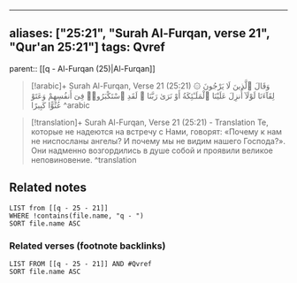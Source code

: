 
---
aliases: ["25:21", "Surah Al-Furqan, verse 21", "Qur'an 25:21"]
tags: Qvref
---

parent:: [[q - Al-Furqan (25)|Al-Furqan]]

> [!arabic]+ Surah Al-Furqan, Verse 21 (25:21)
> <span class="quran-arabic">۞ وَقَالَ ٱلَّذِينَ لَا يَرْجُونَ لِقَآءَنَا لَوْلَآ أُنزِلَ عَلَيْنَا ٱلْمَلَـٰٓئِكَةُ أَوْ نَرَىٰ رَبَّنَا ۗ لَقَدِ ٱسْتَكْبَرُوا۟ فِىٓ أَنفُسِهِمْ وَعَتَوْ عُتُوًّا كَبِيرًا</span>
^arabic

> [!translation]+ Surah Al-Furqan, Verse 21 (25:21) - Translation
> Те, которые не надеются на встречу с Нами, говорят: «Почему к нам не ниспосланы ангелы? И почему мы не видим нашего Господа?». Они надменно возгордились в душе собой и проявили великое неповиновение.
^translation



## Related notes
```dataview
LIST from [[q - 25 - 21]]
WHERE !contains(file.name, "q - ")
SORT file.name ASC
```

### Related verses (footnote backlinks)
```dataview
LIST FROM [[q - 25 - 21]] AND #Qvref
SORT file.name ASC
```

